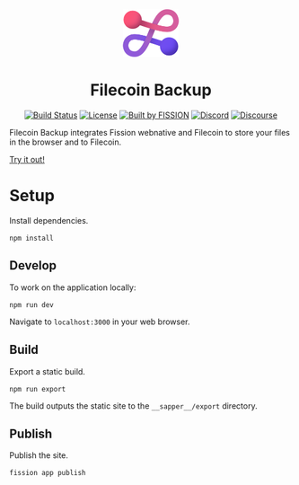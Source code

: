 <div align="center">
  <img src="https://github.com/fission-codes/kit/blob/main/images/logo-icon-coloured.png?raw=true" width="100" />

  <h1>Filecoin Backup</h1>

[![Build Status](https://github.com/fission-suite/filecoin-backup/workflows/Publish/badge.svg)](https://github.com/{user}/{repo}/actions)
[![License](https://img.shields.io/badge/License-Apache%202.0-blue.svg)](https://github.com/fission-suite/blob/master/LICENSE)
[![Built by FISSION](https://img.shields.io/badge/⌘-Built_by_FISSION-purple.svg)](https://fission.codes)
[![Discord](https://img.shields.io/discord/478735028319158273.svg)](https://discord.gg/zAQBDEq)
[![Discourse](https://img.shields.io/discourse/https/talk.fission.codes/topics)](https://talk.fission.codes)

</div>

Filecoin Backup integrates Fission webnative and Filecoin to store your files in the browser and to Filecoin.

[Try it out!](https://ancient-round-crab.fission.app/)

# Setup

Install dependencies.

```shell
npm install
```

## Develop

To work on the application locally:

```shell
npm run dev
```

Navigate to `localhost:3000` in your web browser.

## Build

Export a static build.

```shell
npm run export
```

The build outputs the static site to the `__sapper__/export` directory.

## Publish

Publish the site.

```shell
fission app publish
```
